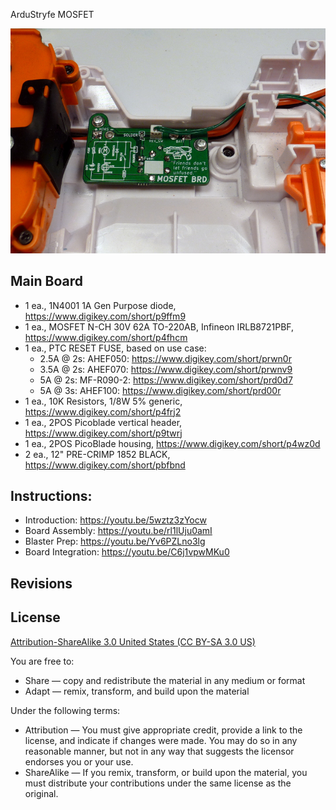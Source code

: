 ArduStryfe MOSFET

![Picture](project.jpg) 


Main Board
----------------
- 1 ea., 1N4001 1A Gen Purpose diode, https://www.digikey.com/short/p9ffm9
- 1 ea., MOSFET N-CH 30V 62A TO-220AB, Infineon IRLB8721PBF, https://www.digikey.com/short/p4fhcm
- 1 ea., PTC RESET FUSE, based on use case:
  - 2.5A @ 2s: AHEF050: https://www.digikey.com/short/prwn0r
  - 3.5A @ 2s: AHEF070: https://www.digikey.com/short/prwnv9
  - 5A @ 2s: MF-R090-2: https://www.digikey.com/short/prd0d7
  - 5A @ 3s: AHEF100: https://www.digikey.com/short/prd00r
- 1 ea., 10K Resistors, 1/8W 5% generic, https://www.digikey.com/short/p4frj2 
- 1 ea., 2POS Picoblade vertical header, https://www.digikey.com/short/p9twrj
- 1 ea., 2POS PicoBlade housing, https://www.digikey.com/short/p4wz0d
- 2 ea., 12" PRE-CRIMP 1852 BLACK, https://www.digikey.com/short/pbfbnd



Instructions:
---------------
- Introduction: https://youtu.be/5wztz3zYocw
- Board Assembly: https://youtu.be/rl1lUju0amI
- Blaster Prep: https://youtu.be/Yv6PZLno3lg
- Board Integration: https://youtu.be/C6j1vpwMKu0


Revisions
----------------



License
----------------
[Attribution-ShareAlike 3.0 United States (CC BY-SA 3.0 US)](https://creativecommons.org/licenses/by-sa/3.0/us/)

You are free to:

- Share — copy and redistribute the material in any medium or format
- Adapt — remix, transform, and build upon the material

Under the following terms:

- Attribution — You must give appropriate credit, provide a link to the license, and indicate if changes were made. You may do so in any reasonable manner, but not in any way that suggests the licensor endorses you or your use.
- ShareAlike — If you remix, transform, or build upon the material, you must distribute your contributions under the same license as the original.